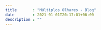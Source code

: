 ```yaml
---
title       : "Múltiplos Olhares - Blog"
date        : 2021-01-01T20:17:01+06:00
description : ""
---
```



